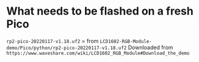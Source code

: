 # What needs to be flashed on a fresh Pico

``rp2-pico-20220117-v1.18.uf2``
= from ``LCD1602-RGB-Module-demo/Pico/python/rp2-pico-20220117-v1.18.uf2``
  Downloaded from ``https://www.waveshare.com/wiki/LCD1602_RGB_Module#Download_the_demo``
